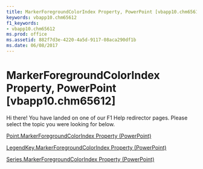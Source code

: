 ```yaml
---
title: MarkerForegroundColorIndex Property, PowerPoint [vbapp10.chm65612]
keywords: vbapp10.chm65612
f1_keywords:
- vbapp10.chm65612
ms.prod: office
ms.assetid: 882f7d3e-4220-4a5d-9117-08aca290df1b
ms.date: 06/08/2017
---
```



# MarkerForegroundColorIndex Property, PowerPoint [vbapp10.chm65612]

Hi there! You have landed on one of our F1 Help redirector pages. Please select the topic you were looking for below.

[Point.MarkerForegroundColorIndex Property (PowerPoint)](http://msdn.microsoft.com/library/9fb6b350-3eee-305c-dd64-6e3ac009aabc%28Office.15%29.aspx)

[LegendKey.MarkerForegroundColorIndex Property (PowerPoint)](http://msdn.microsoft.com/library/47760c8c-a791-fac5-a5cc-d91c59221026%28Office.15%29.aspx)

[Series.MarkerForegroundColorIndex Property (PowerPoint)](http://msdn.microsoft.com/library/85535a03-fb8c-fe76-9b67-ef60d51987b1%28Office.15%29.aspx)

